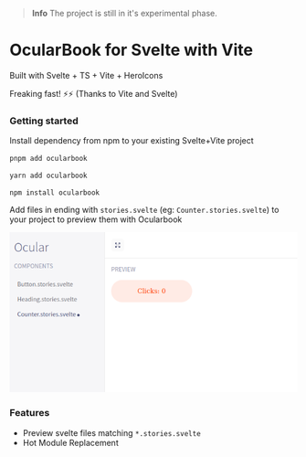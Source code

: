 > **Info**
> The project is still in it's experimental phase.

# OcularBook for Svelte with Vite

Built with Svelte + TS + Vite + HeroIcons

Freaking fast! ⚡⚡ (Thanks to Vite and Svelte)

### Getting started

Install dependency from npm to your existing Svelte+Vite project

```
pnpm add ocularbook
```

```
yarn add ocularbook
```

```
npm install ocularbook
```

Add files in ending with `stories.svelte` (eg: `Counter.stories.svelte`) to your project to preview them with Ocularbook

![Screenshot of Ocularbook](docs/screenshot.png)

### Features

- Preview svelte files matching `*.stories.svelte`
- Hot Module Replacement
